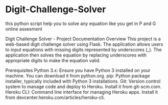 # Digit-Challenge-Solver
this python script help you to solve any equation like you get in P and G online assesment



Digit Challenge Solver - Project Documentation
Overview
This project is a web-based digit challenge solver using Flask. The application allows users to input equations with missing digits represented by underscores (_). The application then solves the equation by replacing underscores with appropriate digits to make the equation valid.

Prerequisites
Python 3.x: Ensure you have Python 3 installed on your machine. You can download it from python.org.
pip: Python package installer, typically included with Python 3 installations.
Git: Version control system to manage code and deploy to Heroku. Install it from git-scm.com.
Heroku CLI: Command line interface for managing Heroku apps. Install it from devcenter.heroku.com/articles/heroku-cli.
